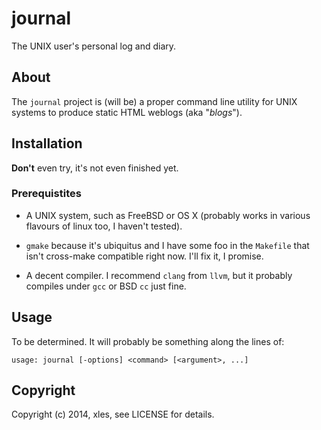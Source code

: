 journal
=======

The UNIX user's personal log and diary.

## About

The `journal` project is (will be) a proper command line utility for
UNIX systems to produce static HTML weblogs (aka "_blogs_").

## Installation

**Don't** even try, it's not even finished yet.

### Prerequistites

* A UNIX system, such as FreeBSD or OS X (probably works in various
  flavours of linux too, I haven't tested).

* `gmake` because it's ubiquitus and I have some foo in the `Makefile`
  that isn't cross-make compatible right now.  I'll fix it, I promise.

* A decent compiler.  I recommend `clang` from `llvm`, but it probably
  compiles under `gcc` or BSD `cc` just fine.

## Usage

To be determined.  It will probably be something along the lines of:

```
usage: journal [-options] <command> [<argument>, ...]
```

## Copyright

Copyright (c) 2014, xles, see LICENSE for details.
